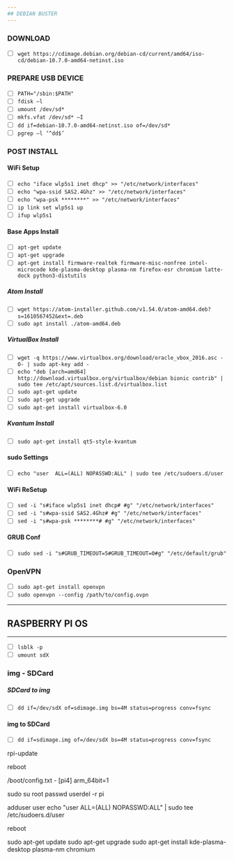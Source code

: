 ```yaml
---
## DEBIAN BUSTER
---
```


### DOWNLOAD
- [ ] `wget https://cdimage.debian.org/debian-cd/current/amd64/iso-cd/debian-10.7.0-amd64-netinst.iso`

### PREPARE USB DEVICE
- [ ] `PATH="/sbin:$PATH"`
- [ ] `fdisk –l`
- [ ] `umount /dev/sd*`
- [ ] `mkfs.vfat /dev/sd* –I`
- [ ] `dd if=debian-10.7.0-amd64-netinst.iso of=/dev/sd*`
- [ ] `pgrep –l ‘^dd$’`

### POST INSTALL

#### WiFi Setup
- [ ] `echo "iface wlp5s1 inet dhcp" >> "/etc/network/interfaces"`
- [ ] `echo "wpa-ssid SAS2.4Ghz" >> "/etc/network/interfaces"`
- [ ] `echo "wpa-psk ********" >> "/etc/network/interfaces"`
- [ ] `ip link set wlp5s1 up`
- [ ] `ifup wlp5s1`

#### Base Apps Install
- [ ] `apt-get update`
- [ ] `apt-get upgrade`
- [ ] `apt-get install firmware-realtek firmware-misc-nonfree intel-microcode kde-plasma-desktop plasma-nm firefox-esr chromium latte-dock python3-distutils
`

##### Atom Install
- [ ] `wget https://atom-installer.github.com/v1.54.0/atom-amd64.deb?s=1610567452&ext=.deb`
- [ ] `sudo apt install ./atom-amd64.deb`

##### VirtualBox Install
- [ ] `wget -q https://www.virtualbox.org/download/oracle_vbox_2016.asc -O- | sudo apt-key add -`
- [ ] `echo "deb [arch=amd64] http://download.virtualbox.org/virtualbox/debian bionic contrib" | sudo tee /etc/apt/sources.list.d/virtualbox.list`
- [ ] `sudo apt-get update`
- [ ] `sudo apt-get upgrade`
- [ ] `sudo apt-get install virtualbox-6.0`

##### Kvantum Install
- [ ] `sudo apt-get install qt5-style-kvantum`

#### sudo Settings
- [ ] `echo "user  ALL=(ALL) NOPASSWD:ALL" | sudo tee /etc/sudoers.d/user`

#### WiFi ReSetup
- [ ] `sed -i "s#iface wlp5s1 inet dhcp# #g" "/etc/network/interfaces"`
- [ ] `sed -i "s#wpa-ssid SAS2.4Ghz# #g" "/etc/network/interfaces"`
- [ ] `sed -i "s#wpa-psk ********# #g" "/etc/network/interfaces"`

#### GRUB Conf
- [ ] `sudo sed -i "s#GRUB_TIMEOUT=5#GRUB_TIMEOUT=0#g" "/etc/default/grub"
`

### OpenVPN
- [ ] `sudo apt-get install openvpn`
- [ ] `sudo openvpn --config /path/to/config.ovpn`

---
## RASPBERRY PI OS
---
- [ ] `lsblk -p`
- [ ] `umount sdX`

### img - SDCard

##### SDCard to img
- [ ] `dd if=/dev/sdX of=sdimage.img bs=4M status=progress conv=fsync`

#### img to SDCard
- [ ] `dd if=sdimage.img of=/dev/sdX bs=4M status=progress conv=fsync`

rpi-update

reboot

/boot/config.txt - [pi4]
arm_64bit=1

sudo su root
passwd
userdel -r pi

adduser user
echo "user  ALL=(ALL) NOPASSWD:ALL" | sudo tee /etc/sudoers.d/user

reboot

sudo apt-get update
sudo apt-get upgrade
sudo apt-get install kde-plasma-desktop plasma-nm chromium
